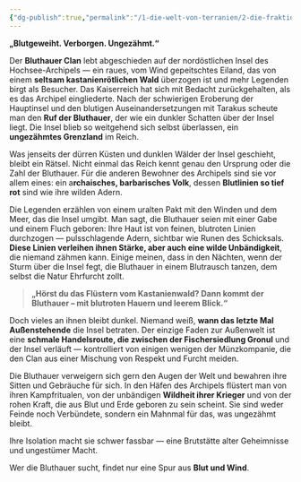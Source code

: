 ```yaml
---
{"dg-publish":true,"permalink":"/1-die-welt-von-terranien/2-die-fraktionen/2-kleinere-gruppierungen/bluthauer-clan/"}
---
```


**„Blutgeweiht. Verborgen. Ungezähmt.“**

Der **Bluthauer Clan** lebt abgeschieden auf der nordöstlichen Insel des Hochsee-Archipels — ein raues, vom Wind gepeitschtes Eiland, das von einem **seltsam kastanienrötlichen Wald** überzogen ist und mehr Legenden birgt als Besucher. Das Kaiserreich hat sich mit Bedacht zurückgehalten, als es das Archipel eingliederte. Nach der schwierigen Eroberung der Hauptinsel und den blutigen Auseinandersetzungen mit Tarakus scheute man den **Ruf der Bluthauer**, der wie ein dunkler Schatten über der Insel liegt. Die Insel blieb so weitgehend sich selbst überlassen, ein **ungezähmtes Grenzland** im Reich.

Was jenseits der dürren Küsten und dunklen Wälder der Insel geschieht, bleibt ein Rätsel. Nicht einmal das Reich kennt genau den Ursprung oder die Zahl der Bluthauer. Für die anderen Bewohner des Archipels sind sie vor allem eines: ein a**rchaisches, barbarisches Volk**, dessen **Blutlinien so tief rot** sind wie ihre wilden Adern.

Die Legenden erzählen von einem uralten Pakt mit den Winden und dem Meer, das die Insel umgibt. Man sagt, die Bluthauer seien mit einer Gabe und einem Fluch geboren: Ihre Haut ist von feinen, blutroten Linien durchzogen — pulsschlagende Adern, sichtbar wie Runen des Schicksals. **Diese Linien verleihen ihnen Stärke, aber auch eine wilde Unbändigkeit**, die niemand zähmen kann. Einige meinen, dass in den Nächten, wenn der Sturm über die Insel fegt, die Bluthauer in einem Blutrausch tanzen, dem selbst die Natur Ehrfurcht zollt.

> **„Hörst du das Flüstern vom Kastanienwald? Dann kommt der Bluthauer – mit blutroten Hauern und leerem Blick.“**

Doch vieles an ihnen bleibt dunkel. Niemand weiß, **wann das letzte Mal Außenstehende** die Insel betraten. Der einzige Faden zur Außenwelt ist eine **schmale Handelsroute, die zwischen der Fischersiedlung Gronul** und der Insel verläuft — kontrolliert von einigen wenigen der Münzkompanie, die den Clan aus einer Mischung von Respekt und Furcht meiden.

Die Bluthauer verweigern sich gern den Augen der Welt und bewahren ihre Sitten und Gebräuche für sich. In den Häfen des Archipels flüstert man von ihren Kampfritualen, von der unbändigen **Wildheit ihrer Krieger** und von der rohen Kraft, die aus Blut und Erde geboren zu sein scheint. Sie sind weder Feinde noch Verbündete, sondern ein Mahnmal für das, was ungezähmt bleibt.

Ihre Isolation macht sie schwer fassbar — eine Brutstätte alter Geheimnisse und ungestümer Macht.

Wer die Bluthauer sucht, findet nur eine Spur aus **Blut und Wind**.